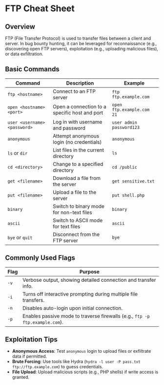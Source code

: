 # FTP Cheat Sheet

## Overview
FTP (File Transfer Protocol) is used to transfer files between a client and server. In bug bounty hunting, it can be leveraged for reconnaissance (e.g., discovering open FTP servers), exploitation (e.g., uploading malicious files), or data exfiltration.

## Basic Commands
| Command | Description | Example |
|---------|-------------|---------|
| `ftp <hostname>` | Connect to an FTP server | `ftp ftp.example.com` |
| `open <hostname> <port>` | Open a connection to a specific host and port | `open ftp.example.com 21` |
| `user <username> <password>` | Log in with username and password | `user admin password123` |
| `anonymous` | Attempt anonymous login (no credentials) | `anonymous` |
| `ls` or `dir` | List files in the current directory | `ls` |
| `cd <directory>` | Change to a specified directory | `cd /public` |
| `get <filename>` | Download a file from the server | `get sensitive.txt` |
| `put <filename>` | Upload a file to the server | `put shell.php` |
| `binary` | Switch to binary mode for non-text files | `binary` |
| `ascii` | Switch to ASCII mode for text files | `ascii` |
| `bye` or `quit` | Disconnect from the FTP server | `bye` |

## Commonly Used Flags
| Flag | Purpose |
|------|----------|
| `-v` | Verbose output, showing detailed connection and transfer info. |
| `-i` | Turns off interactive prompting during multiple file transfers. |
| `-n` | Disables auto-login upon initial connection. |
| `-p` | Enables passive mode to traverse firewalls (e.g., `ftp -p ftp.example.com`). |

## Exploitation Tips
- **Anonymous Access**: Test `anonymous` login to upload files or exfiltrate data if permitted.
- **Brute Forcing**: Use tools like Hydra (`hydra -l user -P pass.txt ftp://ftp.example.com`) to guess credentials.
- **File Upload**: Upload malicious scripts (e.g., PHP shells) if write access is granted.

